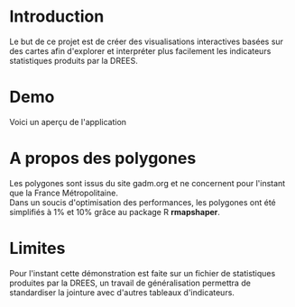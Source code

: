 # Introduction
Le but de ce projet est de créer des visualisations interactives basées sur des cartes afin d'explorer et interpréter plus facilement les indicateurs statistiques produits par la DREES.
# Demo
Voici un aperçu de l'application
<img href="screenshot/Shiny_Leaflet_Screenshot.png"/>
# A propos des polygones
Les polygones sont issus du site gadm.org et ne concernent pour l'instant que la France Métropolitaine.<br>
Dans un soucis d'optimisation des performances, les polygones ont été simplifiés à 1% et 10% grâce au package R <b>rmapshaper</b>.<br>
# Limites
Pour l'instant cette démonstration est faite sur un fichier de statistiques produites par la DREES, un travail de généralisation permettra de standardiser la jointure avec d'autres tableaux d'indicateurs.

